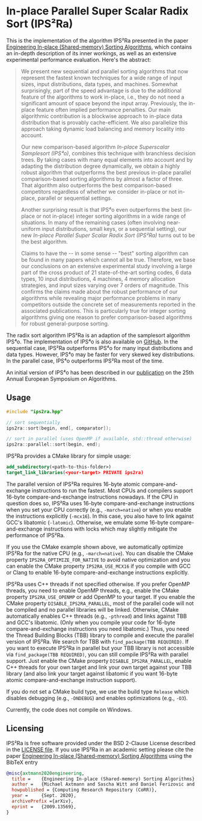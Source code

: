 # In-place Parallel Super Scalar Radix Sort (IPS²Ra)

This is the implementation of the algorithm IPS²Ra presented in the paper [Engineering In-place (Shared-memory) Sorting Algorithms](https://arxiv.org/abs/2009.13569),
which contains an in-depth description of its inner workings, as well as an extensive experimental performance evaluation.
Here's the abstract:

> We present new sequential and parallel sorting algorithms that now
> represent the fastest known techniques for a wide range of input
> sizes, input distributions, data types, and machines. Somewhat
> surprisingly, part of the speed advantage is due to the additional
> feature of the algorithms to work in-place, i.e., they do not need a
> significant amount of space beyond the input array. Previously, the
> in-place feature often implied performance penalties. Our main
> algorithmic contribution is a blockwise approach to in-place data
> distribution that is provably cache-efficient.  We also parallelize
> this approach taking dynamic load balancing and memory locality into
> account.
>
> Our new comparison-based algorithm *In-place Superscalar Samplesort
> (IPS⁴o)*, combines this technique with branchless decision
> trees. By taking cases with many equal elements into account and
> by adapting the distribution degree dynamically, we obtain a
> highly robust algorithm that outperforms the best previous
> in-place parallel comparison-based sorting algorithms by almost a
> factor of three. That algorithm also outperforms the best
> comparison-based competitors regardless of whether we consider
> in-place or not in-place, parallel or sequential settings.
>
> Another surprising result is that IPS⁴o even outperforms the best
> (in-place or not in-place) integer sorting algorithms in a wide
> range of situations. In many of the remaining cases (often involving
> near-uniform input distributions, small keys, or a sequential
> setting), our new *In-place Parallel Super Scalar Radix Sort
> (IPS²Ra)* turns out to be the best algorithm.
>
> Claims to have the -- in some sense -- "best" sorting algorithm can
> be found in many papers which cannot all be true.  Therefore, we
> base our conclusions on an extensive experimental study involving a
> large part of the cross product of 21 state-of-the-art sorting
> codes, 6 data types, 10 input distributions, 4 machines, 4 memory
> allocation strategies, and input sizes varying over 7 orders of
> magnitude. This confirms the claims made about the robust
> performance of our algorithms while revealing major performance
> problems in many competitors outside the concrete set of
> measurements reported in the associated publications. This is
> particularly true for integer sorting algorithms giving one reason
> to prefer comparison-based algorithms for robust general-purpose
> sorting.

The radix sort algorithm IPS²Ra is an adaption of the samplesort algorithm IPS⁴o. 
The implementation of IPS⁴o is also available on [GitHub](https://github.com/ips4o/ips4o).
In the sequential case, IPS²Ra outperforms IPS⁴o for many input distributions and data types. However, IPS⁴o may be faster for very skewed key distributions. In the parallel case, IPS⁴o outperforms IPS²Ra most of the time.

An initial version of IPS⁴o has been described in our [publication](https://drops.dagstuhl.de/opus/volltexte/2017/7854/pdf/LIPIcs-ESA-2017-9.pdf) on the 25th Annual European Symposium on Algorithms.

## Usage

```C++
#include "ips2ra.hpp"

// sort sequentially
ips2ra::sort(begin, end[, comparator]);

// sort in parallel (uses OpenMP if available, std::thread otherwise)
ips2ra::parallel::sort(begin, end);
```

IPS²Ra provides a CMake library for simple usage:

```CMake
add_subdirectory(<path-to-this-folder>)
target_link_libraries(<your-target> PRIVATE ips2ra)
```

The parallel version of IPS²Ra requires 16-byte atomic compare-and-exchange instructions to run the fastest.
Most CPUs and compilers support 16-byte compare-and-exchange instructions nowadays.
If the CPU in question does so, IPS²Ra uses 16-byte compare-and-exchange instructions when you set your CPU correctly (e.g., `-march=native`) or when you enable the instructions explicitly (`-mcx16`).
In this case, you also have to link against GCC's libatomic (`-latomic`).
Otherwise, we emulate some 16-byte compare-and-exchange instructions with locks which may slightly mitigate the performance of IPS²Ra.

If you use the CMake example shown above, we automatically optimize IPS²Ra for the native CPU (e.g., `-march=native`).
You can disable the CMake property `IPS2RA_OPTIMIZE_FOR_NATIVE` to avoid native optimization and you can enable the CMake property `IPS2RA_USE_MCX16` if you compile with GCC or Clang to enable 16-byte compare-and-exchange instructions explicitly.

IPS²Ra uses C++ threads if not specified otherwise.
If you prefer OpenMP threads, you need to enable OpenMP threads, e.g., enable the CMake property `IPS2RA_USE_OPENMP` or add OpenMP to your target.
If you enable the CMake property `DISABLE_IPS2RA_PARALLEL`, most of the parallel code will not be compiled and no parallel libraries will be linked.
Otherwise, CMake automatically enables C++ threads (e.g., `-pthread`) and links against TBB and GCC's libatomic. (Only when you compile your code for 16-byte compare-and-exchange instructions you need libatomic.)
Thus, you need the Thread Building Blocks (TBB) library to compile and execute the parallel version of IPS²Ra.
We search for TBB with `find_package(TBB REQUIRED)`.
If you want to execute IPS²Ra in parallel but your TBB library is not accessible via `find_package(TBB REQUIRED)`, you can still compile IPS²Ra with parallel support. 
Just enable the CMake property `DISABLE_IPS2RA_PARALLEL`, enable C++ threads for your own target and link your own target against your TBB library (and also link your target against libatomic if you want 16-byte atomic compare-and-exchange instruction support).

If you do not set a CMake build type, we use the build type `Release` which disables debugging (e.g., `-DNDEBUG`) and enables optimizations (e.g., `-O3`).

Currently, the code does not compile on Windows.

## Licensing

IPS²Ra is free software provided under the BSD 2-Clause License described in the [LICENSE file](LICENSE). If you use IPS²Ra in an academic setting please cite the paper [Engineering In-place (Shared-memory) Sorting Algorithms](https://arxiv.org/abs/2009.13569) using the BibTeX entry

```bibtex 
@misc{axtmann2020engineering,
  title =	 {Engineering In-place (Shared-memory) Sorting Algorithms},
  author =	 {Michael Axtmann and Sascha Witt and Daniel Ferizovic and Peter Sanders},
  howpublished = {Computing Research Repository (CoRR)},
  year =	 {Sept. 2020},
  archivePrefix ={arXiv},
  eprint =	 {2009.13569},
}
```
